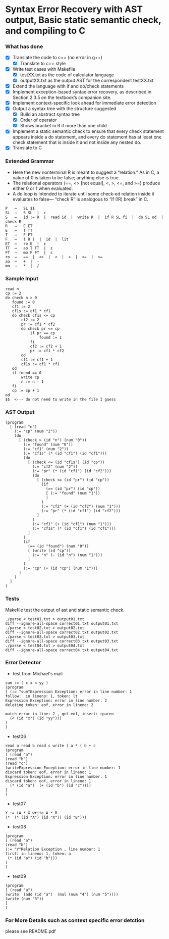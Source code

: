 # Syntax Error Recovery with AST output, Basic static semantic check, and compiling to C

### What has done
- [X] Translate the code to c++ (no error in g++)
    - [X] Translate to c++ style
- [X] Write test cases with Makefile
    - [X] testXX.txt as the code of calculator language
    - [X] outputXX.txt as the output AST for the correspondent testXX.txt
- [X] Extend the language with if and do/check statements
- [X] Implement exception-based syntax error recovery, as described in Section 2.3.5 on the textbook’s companion site.
- [X] Implement context-specific look ahead for immediate error detection
- [X] Output a syntax tree with the structure suggested
    - [X] Build an abstract syntax tree
    - [X] Order of operator
    - [X] Shows bracket in R if more than one child
- [X] Implement a static semantic check to ensure that every check statement appears inside a do statement, and every
do statement has at least one check statement that is inside it and not inside any nested do. 
- [X] Translate to C

### Extended Grammar
- Here the new nonterminal R is meant to suggest a “relation.”  As in C, a value of 0 is taken to be false; anything else is true.
- The relational operators (==, <> [not equal], <, >, <=, and >=) produce either 0 or 1 when evaluated.
- A do loop is intended to iterate until some check-ed relation inside it evaluates to false— “check R” is analogous to “if (!R) break” in C.

```
P   →   SL $$
SL  →   S SL  |  ε
S   →   id := R  |  read id  |  write R  |  if R SL fi  |  do SL od  |  check R
R   →   E ET
E   →   T TT
T   →   F FT
F   →   ( R )  |  id  |  lit
ET  →   ro E  |  ε
TT  →   ao T TT  |  ε
FT  →   mo F FT  |  ε
ro  →   ==  |  <>  |  <  |  >  |  <=  |  >=
ao  →   +  |  -
mo  →   *  |  /
```

### Sample Input
```
read n
cp := 2
do check n > 0
   found := 0
   cf1 := 2
   cf1s := cf1 * cf1
   do check cf1s <= cp
       cf2 := 2
       pr := cf1 * cf2
       do check pr <= cp
           if pr == cp
               found := 1
           fi
           cf2 := cf2 + 1
           pr := cf1 * cf2
       od
       cf1 := cf1 + 1
       cf1s := cf1 * cf1
   od
   if found == 0
       write cp
       n := n - 1
   fi
   cp := cp + 1
od
$$  <--- do not need to write in the file I guess
```

### AST Output
```
(program
  [ (read "n")
    (:= "cp" (num "2"))
    (do
      [ (check > (id "n") (num "0"))
        (:= "found" (num "0"))
        (:= "cf1" (num "2"))
        (:= "cf1s" (* (id "cf1") (id "cf1")))
        (do
          [ (check <= (id "cf1s") (id "cp"))
            (:= "cf2" (num "2"))
            (:= "pr" (* (id "cf1") (id "cf2")))
            (do
              [ (check <= (id "pr") (id "cp"))
                (if
                  (== (id "pr") (id "cp"))
                  [ (:= "found" (num "1"))
                  ]
                )
                (:= "cf2" (+ (id "cf2") (num "1")))
                (:= "pr" (* (id "cf1") (id "cf2")))
              ]
            )
            (:= "cf1" (+ (id "cf1") (num "1")))
            (:= "cf1s" (* (id "cf1") (id "cf1")))
          ]
        )
        (if
          (== (id "found") (num "0"))
          [ (write (id "cp"))
            (:= "n" (- (id "n") (num "1")))
          ]
        )
        (:= "cp" (+ (id "cp") (num "1")))
      ]
    )
  ]
)
```


### Tests
Makefile test the output of ast and static semantic check.
```
./parse < test01.txt > output01.txt               
diff --ignore-all-space correct01.txt output01.txt
./parse < test02.txt > output02.txt               
diff --ignore-all-space correct02.txt output02.txt
./parse < test03.txt > output03.txt               
diff --ignore-all-space correct03.txt output03.txt
./parse < test04.txt > output04.txt               
diff --ignore-all-space correct04.txt output04.txt
```

### Error Detector
- test from Michael's mail
```
sum := ( x x < yy )
(program
[ (:= "sum"Expression Exception: error in line number: 1
follow:  in lineno: 1, token: lt
Expression Exception: error in line number: 2
deleting token: eof, error in lineno: 2

match error in line: 2 , get eof, insert: rparen
  (< (id "x") (id "yy")))
]
)
```
- test06
```
read a read b read c write ( a * ( b + c
(program
[ (read "a")
(read "b")
(read "c")
(writeExpression Exception: error in line number: 1
discard token: eof, error in lineno: 1
Expression Exception: error in line number: 1
discard token: eof, error in lineno: 1
  (* (id "a")  (+ (id "b") (id "c"))))
]
)
```
- test07
```
Y := (A * X write A * B
(*  (* (id "A") (id "X")) (id "B")))
```
- test08
```
(program
[ (read "a")
(read "b")
(:= "Y"Relation Exception , line number: 1
first: in lineno: 1, token: a
 (* (id "a") (id "b")))
]
)
```
- test09
```
(program                                                                                 
[ (read "a")                                                                             
(write  (add (id "a")  (mul (num "4") (num "5"))))                                      
(write (num "3"))                                                                     
]                                                                   
)
```
### For More Details such as context specific error detction
please see README.pdf

